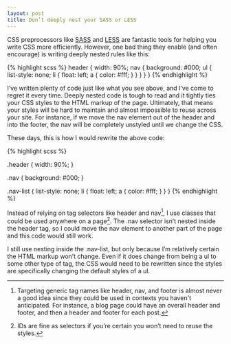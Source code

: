 ```yaml
---
layout: post
title: Don’t deeply nest your SASS or LESS
---
```

CSS preprocessors like [SASS](http://sass-lang.com/) and [LESS](http://lesscss.org/) are fantastic tools for helping you write CSS more efficiently. However, one bad thing they enable (and often encourage) is writing deeply nested rules like this:

{% highlight scss %}
header { width: 90%;
  nav { background: #000;
    ul { list-style: none;
      li { float: left;
        a { color: #fff; } 
      }
    }
  }
}
{% endhighlight %}

I’ve written plenty of code just like what you see above, and I’ve come to regret it every time. Deeply nested code is tough to read and it tightly ties your CSS styles to the HTML markup of the page. Ultimately, that means your styles will be hard to maintain and almost impossible to reuse across your site. For instance, if we move the nav element out of the header and into the footer, the nav will be completely unstyled until we change the CSS.

These days, this is how I would rewrite the above code:

{% highlight scss %}

.header { width: 90%; }

.nav { background: #000; }

.nav-list { list-style: none; 
  li { float: left; 
    a { color: #fff; }
  } 
}
{% endhighlight %}

Instead of relying on tag selectors like header and nav[^tagselectors], I use classes that could be used anywhere on a page[^ids]. The .nav selector isn’t nested inside the header tag, so I could move the nav element to another part of the page and this code would still work. 

I still use nesting inside the .nav-list, but only because I’m relatively certain the HTML markup won’t change. Even if it does change from being a ul to some other type of tag, the CSS would need to be rewritten since the styles are specifically changing the default styles of a ul.

[^tagselectors]: Targeting generic tag names like header, nav, and footer is almost never a good idea since they could be used in contexts you haven't anticipated. For instance, a blog page could have an overall header and footer, and then a header and footer for each post.

[^ids]: IDs are fine as selectors if you’re certain you won’t need to reuse the styles. 
